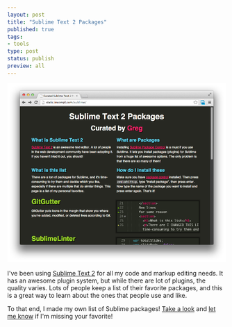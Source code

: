 ```yaml
--- 
layout: post
title: "Sublime Text 2 Packages"
published: true
tags: 
- tools
type: post
status: publish
preview: all
---
```


<a href="http://static.incompl.com/sublime/">
  <img class="alignright" src="/images/sublime-packages.png">
</a>

I've been using <a href="http://www.sublimetext.com/">Sublime Text 2</a> for all my code and markup editing needs. It has an awesome plugin system, but while there are lot of plugins, the quality varies. Lots of people keep a list of their favorite packages, and this is a great way to learn about the ones that people use and like.

To that end, I made my own list of Sublime packages! <a href="http://static.incompl.com/sublime/">Take a look</a> and <a href="https://twitter.com/intent/session?text=%40_gsmith">let me know</a> if I'm missing your favorite!
